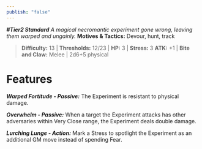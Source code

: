```yaml
---
publish: "false"
---
```

***#Tier2 Standard***
*A magical necromantic experiment gone wrong, leaving them warped and ungainly.*
**Motives & Tactics:** Devour, hunt, track

> **Difficulty:** 13 | **Thresholds:** 12/23 | **HP:** 3 | **Stress:** 3
> **ATK:** +1 | **Bite and Claw:** Melee | 2d6+5 physical

# Features

***Warped Fortitude - Passive:*** The Experiment is resistant to physical damage.

***Overwhelm - Passive:*** When a target the Experiment attacks has other adversaries within Very Close range, the Experiment deals double damage.

***Lurching Lunge - Action:*** Mark a Stress to spotlight the Experiment as an additional GM move instead of spending Fear.
